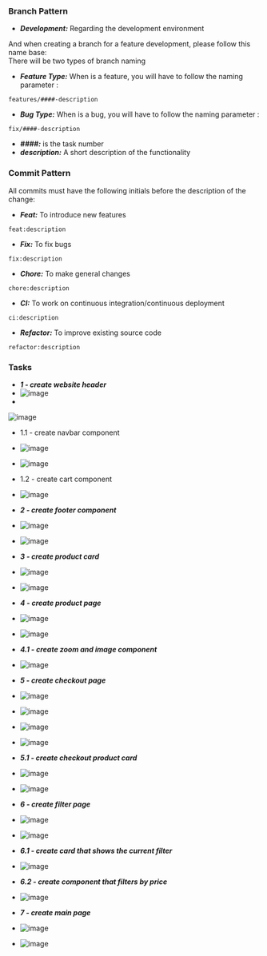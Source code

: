 ### Branch Pattern

- **_Development:_** Regarding the development environment

And when creating a branch for a feature development, please follow this name base:\
There will be two types of branch naming

- **_Feature Type:_** When is a feature, you will have to follow the naming parameter :

```
features/####-description
```

- **_Bug Type:_** When is a bug, you will have to follow the naming parameter :

```
fix/####-description
```

- **_####:_** is the task number
- **_description:_** A short description of the functionality

### Commit Pattern

All commits must have the following initials before the description of the change:

- **_Feat:_** To introduce new features

```
feat:description
```

- **_Fix:_** To fix bugs

```
fix:description
```

- **_Chore:_** To make general changes

```
chore:description
```

- **_CI:_** To work on continuous integration/continuous deployment

```
ci:description
```

- **_Refactor:_** To improve existing source code

```
refactor:description
```

### Tasks

- **_1 - create website header_**
- ![image](https://user-images.githubusercontent.com/106037619/218264270-7d220212-a502-4dbe-ae04-7aad8fdbb873.png)
- 
![image](https://user-images.githubusercontent.com/106037619/218261980-736643ba-f85c-47b0-a56f-382045e523a7.png)

- 1.1 - create navbar component 
- ![image](https://user-images.githubusercontent.com/106037619/218264383-9db4a1e8-f575-4162-affa-bc38db1e804e.png)
- ![image](https://user-images.githubusercontent.com/106037619/218262099-2ce501ba-f41a-406d-af6b-1fdcb85e82da.png)

- 1.2 - create cart component 
- ![image](https://user-images.githubusercontent.com/106037619/218262558-5e1e7986-a154-46dd-a3b7-da1b92ead47d.png)

- **_2 - create footer component_**
- ![image](https://user-images.githubusercontent.com/106037619/218264449-0e527abf-135f-408e-89dc-2753dff6a12b.png)
- ![image](https://user-images.githubusercontent.com/106037619/218262149-37b397f8-d57c-4e4a-950a-b10475a2df0e.png)

- **_3 - create product card_**
- ![image](https://user-images.githubusercontent.com/106037619/218264465-a4bfae07-bef1-4d54-9f59-96339c5ca5e8.png)
- ![image](https://user-images.githubusercontent.com/106037619/218261911-08ddc350-e7cc-4c42-828f-5ac565b4093f.png)

- **_4 - create product page_**
- ![image](https://user-images.githubusercontent.com/106037619/218265150-23a26c1c-1e8e-453f-bc78-30a9c56957b3.png)
- ![image](https://user-images.githubusercontent.com/106037619/218262394-39fe3ff5-b91b-40ba-a01e-ec0b1053e257.png)

- **_4.1 - create zoom and image component_**

- ![image](https://user-images.githubusercontent.com/106037619/218262450-a95601bf-29b8-4e1b-9861-92533b158071.png)

- **_5 - create checkout page_**
- ![image](https://user-images.githubusercontent.com/106037619/218265549-b3c983ff-16db-4c95-8a73-b5ad3a5d31ed.png)

- ![image](https://user-images.githubusercontent.com/106037619/218265464-7aa35fb0-d20e-444b-b9fa-02fa604a2dc5.png)

- ![image](https://user-images.githubusercontent.com/106037619/218262849-f91d7ff3-eed9-4f98-9ab0-d17564413a07.png)

- ![image](https://user-images.githubusercontent.com/106037619/218262711-1e476922-dfd1-40cb-b890-2f7bcd44f1c8.png)

- **_5.1 - create checkout product card_**
- ![image](https://user-images.githubusercontent.com/106037619/218265498-e61d5d7a-75f1-4272-ba66-bef9609229a2.png)
- ![image](https://user-images.githubusercontent.com/106037619/218262761-26c3eb25-bb76-4419-a0ac-baa154a431e3.png)

- **_6 - create filter page_**
- ![image](https://user-images.githubusercontent.com/106037619/218265640-1323cbf3-3b59-49d8-9c02-cab8d296c5f1.png)

- ![image](https://user-images.githubusercontent.com/106037619/218263051-ba9877f6-b5b4-482d-b4a7-ab7e1067df5a.png)

- **_6.1 - create card that shows the current filter_**
- ![image](https://user-images.githubusercontent.com/106037619/218263107-df2f297c-6f7b-4ca0-80fe-39dddc4d7f97.png)

- **_6.2 - create component that filters by price_** 
- ![image](https://user-images.githubusercontent.com/106037619/218263157-fcc2e3ed-a194-4736-ac63-ff7c364cf001.png)

- **_7 - create main page_** 
- ![image](https://user-images.githubusercontent.com/106037619/218265715-aa42d78c-0630-4fa5-8132-cb823e4f2c39.png)
- ![image](https://user-images.githubusercontent.com/106037619/218265736-a8153af6-75ee-47ff-91af-11b779bb6b89.png)
